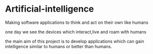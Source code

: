# Artificial-intelligence
Making software applications to think and act on their own like humans

one day we see the devices which interact,live and roam with humans

the main aim of this project is to develop applications which can gain intelligence similar to humans or better than humans.
